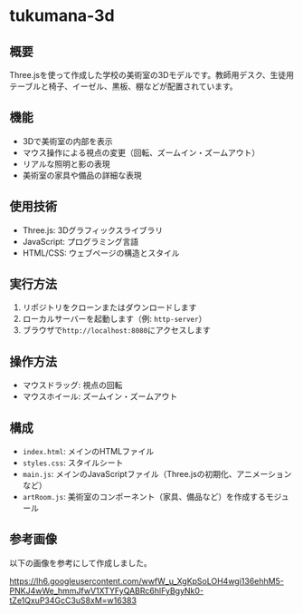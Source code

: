 # tukumana-3d

## 概要
Three.jsを使って作成した学校の美術室の3Dモデルです。教師用デスク、生徒用テーブルと椅子、イーゼル、黒板、棚などが配置されています。

## 機能
- 3Dで美術室の内部を表示
- マウス操作による視点の変更（回転、ズームイン・ズームアウト）
- リアルな照明と影の表現
- 美術室の家具や備品の詳細な表現

## 使用技術
- Three.js: 3Dグラフィックスライブラリ
- JavaScript: プログラミング言語
- HTML/CSS: ウェブページの構造とスタイル

## 実行方法
1. リポジトリをクローンまたはダウンロードします
2. ローカルサーバーを起動します（例: `http-server`）
3. ブラウザで`http://localhost:8080`にアクセスします

## 操作方法
- マウスドラッグ: 視点の回転
- マウスホイール: ズームイン・ズームアウト

## 構成
- `index.html`: メインのHTMLファイル
- `styles.css`: スタイルシート
- `main.js`: メインのJavaScriptファイル（Three.jsの初期化、アニメーションなど）
- `artRoom.js`: 美術室のコンポーネント（家具、備品など）を作成するモジュール

## 参考画像
以下の画像を参考にして作成しました。

https://lh6.googleusercontent.com/wwfW_u_XgKpSoLOH4wgi136ehhM5-PNKJ4wWe_hmmJfwV1XTYFyQABRc6hlFyBgyNk0-tZe1QxuP34GcC3uS8xM=w16383
